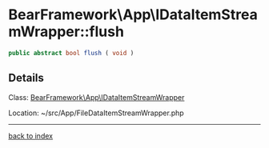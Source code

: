 # BearFramework\App\IDataItemStreamWrapper::flush

```php
public abstract bool flush ( void )
```

## Details

Class: [BearFramework\App\IDataItemStreamWrapper](bearframework.app.idataitemstreamwrapper.class.md)

Location: ~/src/App/FileDataItemStreamWrapper.php

---

[back to index](index.md)

